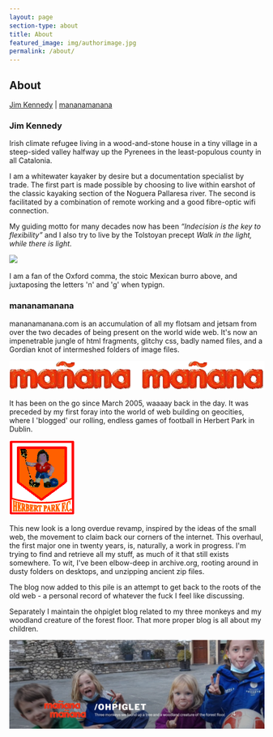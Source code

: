 ```yaml
---
layout: page
section-type: about
title: About
featured_image: img/authorimage.jpg
permalink: /about/
---
```


## About

<p><a href="#jim-kennedy">Jim Kennedy</a> | <a href="#mananamanana">mananamanana</a></p>

### Jim Kennedy

Irish climate refugee living in a wood-and-stone house in a tiny village in a steep-sided valley halfway up the Pyrenees in the least-populous county in all Catalonia.

I am a whitewater kayaker by desire but a documentation specialist by trade. The first part is made possible by choosing to live within earshot of the classic kayaking section of the Noguera Pallaresa river. The second is facilitated by a combination of remote working and a good fibre-optic wifi connection.

My guiding motto for many decades now has been <i>“Indecision is the key to flexibility”</i> and I also try to live by the Tolstoyan precept <i>Walk in the light, while there is light.</i> 

<img src="img/authorimage.jpg">

I am a fan of the Oxford comma, the stoic Mexican burro above, and juxtaposing the letters 'n' and 'g' when typign.

### mananamanana

mananamanana.com is an accumulation of all my flotsam and jetsam from over the two decades of being present on the world wide web. It's now an impenetrable jungle of html fragments, glitchy css, badly named files, and a Gordian knot of intermeshed folders of image files.

<img src="img/mm1.png">

It has been on the go since March 2005, waaaay back in the day. It was preceded by my first foray into the world of web building on geocities, where I 'blogged' our rolling, endless games of football in Herbert Park in Dublin. 

<img src="img/HPRFC_logo.gif">

This new look is a long overdue revamp, inspired by the ideas of the small web, the movement to claim back our corners of the internet. This overhaul, the first major one in twenty years, is, naturally, a work in progress. I'm trying to find and retrieve all my stuff, as much of it that still exists somewhere. To wit, I've been elbow-deep in archive.org, rooting around in dusty folders on desktops, and unzipping ancient zip files.

The blog now added to this pile is an attempt to get back to the roots of the old web - a personal record of whatever the fuck I feel like discussing. 

Separately I maintain the ohpiglet blog related to my three monkeys and my woodland creature of the forest floor. That more proper blog is all about my children. 

<img src="img/ohpiglet-crop.png">
